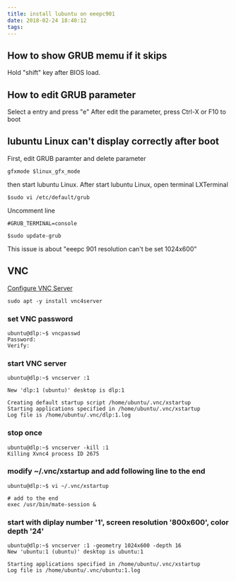 ```yaml
---
title: install lubuntu on eeepc901
date: 2018-02-24 18:40:12
tags:
---
```


## How to show GRUB memu if it skips

Hold "shift" key after BIOS load.

## How to edit GRUB parameter

Select a entry and press "e"
After edit the parameter, press Ctrl-X or F10 to boot

## lubuntu Linux can't display correctly after boot

First, edit GRUB paramter and delete parameter

```aconf
gfxmode $linux_gfx_mode
```

then start lubuntu Linux.
After start lubuntu Linux, open terminal LXTerminal

```console
$sudo vi /etc/default/grub
```

Uncomment line

```aconf
#GRUB_TERMINAL=console
```

```console
$sudo update-grub
```

This issue is about "eeepc 901 resolution can't be set 1024x600"

## VNC

[Configure VNC Server](https://www.server-world.info/en/note?os=Ubuntu_17.04&p=desktop&f=6)

```console
sudo apt -y install vnc4server
```

### set VNC password

```console
ubuntu@dlp:~$ vncpasswd 
Password:
Verify:
```

### start VNC server

```console
ubuntu@dlp:~$ vncserver :1 

New 'dlp:1 (ubuntu)' desktop is dlp:1

Creating default startup script /home/ubuntu/.vnc/xstartup
Starting applications specified in /home/ubuntu/.vnc/xstartup
Log file is /home/ubuntu/.vnc/dlp:1.log
```

### stop once

```console
ubuntu@dlp:~$ vncserver -kill :1 
Killing Xvnc4 process ID 2675
```

### modify ~/.vnc/xstartup and add following line to the end

```console
ubuntu@dlp:~$ vi ~/.vnc/xstartup

# add to the end
exec /usr/bin/mate-session &
```

### start with diplay number '1', screen resolution '800x600', color depth '24'

```console
ubuntu@dlp:~$ vncserver :1 -geometry 1024x600 -depth 16 
New 'ubuntu:1 (ubuntu)' desktop is ubuntu:1

Starting applications specified in /home/ubuntu/.vnc/xstartup
Log file is /home/ubuntu/.vnc/ubuntu:1.log
```